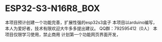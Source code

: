 # ESP32-S3-N16R8_BOX
本项目预计创建一个功能完善，扩展性强的esp32s3盒子
本项目以arduino编写，本人为爱好者，技术有限欢迎大牛多多提出建议。
QQ群：792595412（0人）
本项目仅限学习使用，禁止商用
计划第一个功能网页界面开发，
